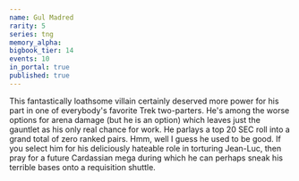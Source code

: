 ```yaml
---
name: Gul Madred
rarity: 5
series: tng
memory_alpha:
bigbook_tier: 14
events: 10
in_portal: true
published: true
---
```


This fantastically loathsome villain certainly deserved more power for his part in one of everybody's favorite Trek two-parters. He's among the worse options for arena damage (but he is an option) which leaves just the gauntlet as his only real chance for work. He parlays a top 20 SEC roll into a grand total of zero ranked pairs. Hmm, well I guess he used to be good. If you select him for his deliciously hateable role in torturing Jean-Luc, then pray for a future Cardassian mega during which he can perhaps sneak his terrible bases onto a requisition shuttle.
